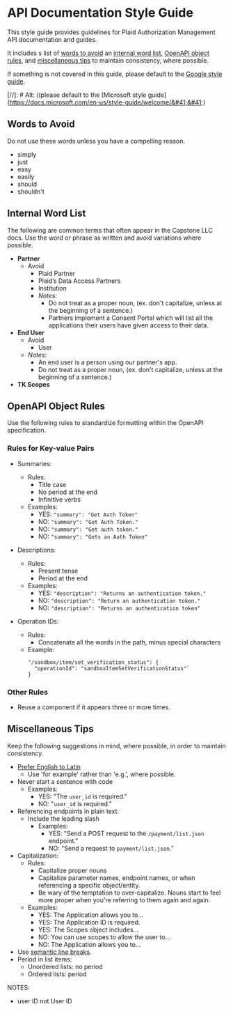 # API Documentation Style Guide

This style guide provides guidelines for Plaid Authorization Management API documentation and guides.

It includes s list of [words to avoid](#words-to-avoid)
an [internal word list](#internal-word-list),
[OpenAPI object rules](#openapi-object-rules),
and [miscellaneous tips](#miscellaneous-tips) to maintain consistency, where possible.

If something is not covered in this guide,
please default to the [Google style guide](https://developers.google.com/style).

[//]: # Alt: (&#40;please default to the [Microsoft style guide]&#40;https://docs.microsoft.com/en-us/style-guide/welcome/&#41;&#41;)

## Words to Avoid

Do not use these words unless you have a compelling reason.

- simply
- just
- easy
- easily
- should
- shouldn't

## Internal Word List

The following are common terms that often appear in the Capstone LLC docs.
Use the word or phrase as written and avoid variations where possible.

- **Partner**
  - Avoid
      - Plaid Partner
      - Plaid’s Data Access Partners
      - Institution
    - *Notes:*
      - Do not treat as a proper noun, (ex. don't capitalize, unless at the beginning of a sentence.)
      - Partners implement a Consent Portal which will list all the applications their users have given access to their data.
- **End User**
  - Avoid
    - User
  - *Notes:*
    - An end user is a person using our partner's app.
    - Do not treat as a proper noun, (ex. don't capitalize, unless at the beginning of a sentence.)
- **TK Scopes**

## OpenAPI Object Rules

Use the following rules to standardize formatting within the OpenAPI specification.

### Rules for Key-value Pairs
- Summaries:
  - Rules:
    - Title case
    - No period at the end
    - Infinitive verbs
  - Examples: 
    - YES: `"summary": "Get Auth Token"`
    - NO: `"summary": "Get Auth Token."`
    - NO: `"summary": "Get auth token."`
    - NO: `"summary": "Gets an Auth Token"`

- Descriptions:
  - Rules:
    - Present tense
    - Period at the end
  - Examples:
    - YES: `"description": "Returns an authentication token."`
    - NO: `"description": "Return an authentication token."`
    - NO: `"description": "Returns an authentication token"`

- Operation IDs:
  - Rules:
    - Concatenate all the words in the path, minus special characters
  - Example:
    ```
    "/sandbox/item/set_verification_status": {
      "operationId": "sandboxItemSetVerificationStatus"`
    }
    ```

### Other Rules
- Reuse a component if it appears three or more times.

## Miscellaneous Tips

Keep the following suggestions in mind, where possible, in order to maintain consistency.

- [Prefer English to Latin](https://developers.google.com/style/abbreviations?hl=en#dont-use)
    - Use 'for example' rather than 'e.g.', where possible.
- Never start a sentence with code
  - Examples:
    - YES: "The `user_id` is required."
    - NO: "`user_id` is required."
- Referencing endpoints in plain text:
  - Include the leading slash
      - Examples: 
        - YES: "Send a POST request to the `/payment/list.json` endpoint."
        - NO: "Send a request to `payment/list.json`."
- Capitalization:
  - Rules:
    - Capitalize proper nouns
    - Capitalize parameter names, endpoint names, or when referencing a specific object/entity.
    - Be wary of the temptation to over-capitalize. Nouns start to feel more proper when you're referring to them again and again.
  - Examples: 
    - YES: The Application allows you to...
    - YES: The Application ID is required.
    - YES: The Scopes object includes...
    - NO: You can use scopes to allow the user to...
    - NO: The Application allows you to...
- Use [semantic line breaks](https://sembr.org/).
- Period in list items:
  - Unordered lists: no period
  - Ordered lists: period


NOTES:
- user ID not User ID

